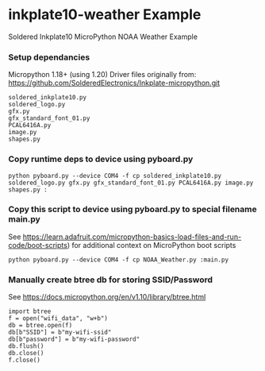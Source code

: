# inkplate10-weather Example
Soldered Inkplate10 MicroPython NOAA Weather Example

### Setup dependancies
Micropython 1.18+ (using 1.20)
Driver files originally from:  https://github.com/SolderedElectronics/Inkplate-micropython.git
```
soldered_inkplate10.py
soldered_logo.py
gfx.py
gfx_standard_font_01.py
PCAL6416A.py
image.py
shapes.py
 ```
### Copy runtime deps to device using pyboard.py
```
python pyboard.py --device COM4 -f cp soldered_inkplate10.py soldered_logo.py gfx.py gfx_standard_font_01.py PCAL6416A.py image.py shapes.py :
```
### Copy this script to device using pyboard.py to special filename main.py 
See https://learn.adafruit.com/micropython-basics-load-files-and-run-code/boot-scripts) for additional context on MicroPython boot scripts
```
python pyboard.py --device COM4 -f cp NOAA_Weather.py :main.py
```
### Manually create btree db for storing SSID/Password
See https://docs.micropython.org/en/v1.10/library/btree.html
```
import btree
f = open("wifi_data", "w+b")
db = btree.open(f)
db[b"SSID"] = b"my-wifi-ssid"
db[b"password"] = b"my-wifi-password"
db.flush()
db.close()
f.close()
```
